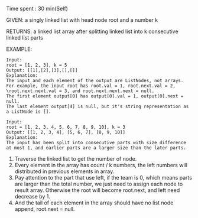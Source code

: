 Time spent : 30 min(Self)



GIVEN: a singly linked list with head node root and a number k

RETURNS: a linked list array after splitting linked list into k consecutive linked list parts



EXAMPLE:

```
Input: 
root = [1, 2, 3], k = 5
Output: [[1],[2],[3],[],[]]
Explanation:
The input and each element of the output are ListNodes, not arrays.
For example, the input root has root.val = 1, root.next.val = 2, \root.next.next.val = 3, and root.next.next.next = null.
The first element output[0] has output[0].val = 1, output[0].next = null.
The last element output[4] is null, but it's string representation as a ListNode is [].
```

```
Input: 
root = [1, 2, 3, 4, 5, 6, 7, 8, 9, 10], k = 3
Output: [[1, 2, 3, 4], [5, 6, 7], [8, 9, 10]]
Explanation:
The input has been split into consecutive parts with size difference at most 1, and earlier parts are a larger size than the later parts.
```



1. Traverse the linked list to get the number of node.
2. Every element in the array has count / k numbers, the left numbers will distributed in previous elements in array.
3. Pay attention to the part that use left, if the team is 0, which means parts are larger than the total number, we just need to assign each node to result array. Otherwise the root will become root.next, and left need decrease by 1.
4. And the tail of each element in the array should have no list node append, root.next = null.